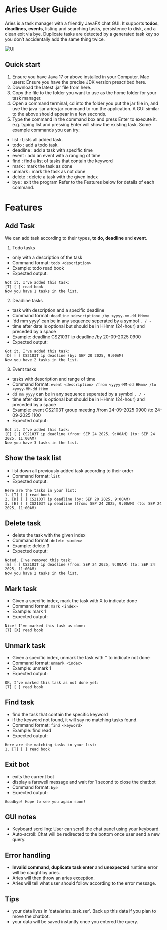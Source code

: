 # Aries User Guide

Aries is a task manager with a friendly JavaFX chat GUI.
It supports **todos**, **deadlines**, **events**, listing and searching tasks, persistence to disk, and a clean exit via bye. Duplicate tasks are detected by a generated task key so you don’t accidentally add the same thing twice.

![UI](../data/Ui.png)

## Quick start
1. Ensure you have Java 17 or above installed in your Computer.
    Mac users: Ensure you have the precise JDK version prescribed here.
2. Download the latest .jar file from here.
3. Copy the file to the folder you want to use as the home folder for your task manager.
4. Open a command terminal, cd into the folder you put the jar file in, and use the java -jar aries.jar command to run the application. A GUI similar to the above should appear in a few seconds.
5. Type the command in the command box and press Enter to execute it. e.g. typing list and pressing Enter will show the existing task.
Some example commands you can try:
- list : Lists all added task.
- todo : add a todo task.
- deadline : add a task with specific time 
- event : add an event with a ranging of time
- find : find a list of tasks that contain the keyword
- mark : mark the task as done
- unmark : mark the task as not done
- delete : delete a task with the given index
- bye : exit the program
Refer to the Features below for details of each command.

# Features

## Add Task
We can add task according to their types, **to do, deadline** and **event**.

1. Todo tasks
- only with a description of the task
- Command format: `todo <description>`
- Example: todo read book
- Expected output: 
```
Got it. I've added this task:
[T] [ ] read book
Now you have 1 tasks in the list.
```

2. Deadline tasks
- task with description and a specific deadline
- Command format: `deadline <description> /by <yyyy-mm-dd HHmm>`
- 'dd mm yyyy' can be in any sequence seperated by a symbol `. / -`
- time after date is optional but should be in HHmm (24-hour) and preceded by a space
- Example: deadline CS2103T ip deadline /by 20-09-2025 0900
- Expected output:
```
Got it. I've added this task:
[D] [ ] CS2103T ip deadline (by: SEP 20 2025, 9:00AM)
Now you have 2 tasks in the list.
```

3. Event tasks
- tasks with description and range of time
- Command format: `event <description> /from <yyyy-MM-dd HHmm> /to <yyyy-MM-dd HHmm`
- `dd mm yyyy` can be in any sequence seperated by a symbol `. / -`
- time after date is optional but should be in HHmm (24-hour) and preceded by a space
- Example: event CS2103T group meeting /from 24-09-2025 0900 /to 24-09-2025 1100
- Expected output:
```
Got it. I've added this task:
[E] [ ] CS2103T ip deadline (from: SEP 24 2025, 9:00AM) (to: SEP 24 2025, 11:00AM)
Now you have 3 tasks in the list.
```

## Show the task list

- list down all previously added task according to their order
- Command format: `list`
- Expected output:
```
Here are the tasks in your list:
1. [T] [ ] read book
2. [D] [ ] CS2103T ip deadline (by: SEP 20 2025, 9:00AM)
3. [E] [ ] CS2103T ip deadline (from: SEP 24 2025, 9:00AM) (to: SEP 24 2025, 11:00AM)
```

## Delete task

- delete the task with the given index
- Command format: `delete <index>`
- Example: delete 3
- Expected output:
```
Noted. I've removed this task:
[E] [ ] CS2103T ip deadline (from: SEP 24 2025, 9:00AM) (to: SEP 24 2025, 11:00AM)
Now you have 2 tasks in the list.
```

## Mark task

- Given a specific index, mark the task with X to indicate done
- Command format: `mark <index>`
- Example: mark 1
- Expected output:
```
Nice! I've marked this task as done:
[T] [X] read book
```

## Unmark task

- Given a specific index, unmark the task with '' to indicate not done
- Command format: `unmark <index>`
- Example: unmark 1
- Expected output:
```
OK, I've marked this task as not done yet:
[T] [ ] read book
```

## Find task

- find the task that contain the specific keyword
- if the keyword not found, it will say no matching tasks found.
- Command format: `find <keyword>`
- Example: find read
- Expected output:
```
Here are the matching tasks in your list:
1. [T] [ ] read book
```

## Exit bot

- exits the current bot
- display a farewell message and wait for 1 second to close the chatbot
- Command format: `bye`
- Expected output:
```
Goodbye! Hope to see you again soon!
```

## GUI notes

- Keyboard scrolling: User can scroll the chat panel using your keyboard.
- Auto-scroll: Chat will be redirected to the bottom once user send a new query.

## Error handling

- **Invalid command**, **duplicate task enter** and **unexpected** runtime error will be caught by aries.
- Aries will then throw an aries exception.
- Aries will tell what user should follow according to the error message.

## Tips
- your data lives in 'data/aries_task.ser'. Back up this data if you plan to move the chatbot.
- your data will be saved instantly once you entered the query.
